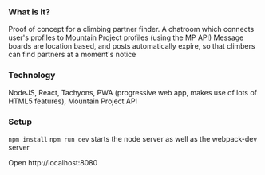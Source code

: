 ### What is it?
Proof of concept for a climbing partner finder. A chatroom which connects user's profiles to Mountain Project profiles (using the MP API) 
Message boards are location based, and posts automatically expire, so that climbers can find partners at a moment's notice

### Technology
NodeJS, React, Tachyons, PWA (progressive web app, makes use of lots of HTML5 features), Mountain Project API

### Setup

`npm install`
`npm run dev` starts the node server as well as the webpack-dev server

Open http://localhost:8080

